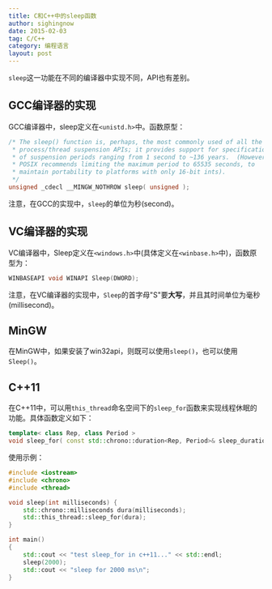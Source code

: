 ```yaml
---
title: C和C++中的sleep函数
author: sighingnow
date: 2015-02-03
tag: C/C++
category: 编程语言
layout: post
---
```


`sleep`这一功能在不同的编译器中实现不同，API也有差别。

GCC编译器的实现
---------------

GCC编译器中，sleep定义在`<unistd.h>`中。函数原型：

~~~cpp
/* The sleep() function is, perhaps, the most commonly used of all the
 * process/thread suspension APIs; it provides support for specification
 * of suspension periods ranging from 1 second to ~136 years.  (However,
 * POSIX recommends limiting the maximum period to 65535 seconds, to
 * maintain portability to platforms with only 16-bit ints).
 */
unsigned _cdecl __MINGW_NOTHROW sleep( unsigned );
~~~

注意，在GCC的实现中，`sleep`的单位为秒(second)。

<!--more-->

VC编译器的实现
---------------

VC编译器中，Sleep定义在`<windows.h>`中(具体定义在`<winbase.h>`中)，函数原型为：

~~~cpp
WINBASEAPI void WINAPI Sleep(DWORD);
~~~

注意，在VC编译器的实现中，`Sleep`的首字母"S"要**大写**，并且其时间单位为毫秒(millisecond)。

MinGW
------

在MinGW中，如果安装了win32api，则既可以使用`sleep()`，也可以使用`Sleep()`。

C++11
-----

在C++11中，可以用`this_thread`命名空间下的`sleep_for`函数来实现线程休眠的功能。具体函数定义如下：

~~~cpp
template< class Rep, class Period >
void sleep_for( const std::chrono::duration<Rep, Period>& sleep_duration );
~~~

使用示例：

~~~cpp
#include <iostream>
#include <chrono>
#include <thread>

void sleep(int milliseconds) {
    std::chrono::milliseconds dura(milliseconds);
    std::this_thread::sleep_for(dura);
} 

int main()
{
    std::cout << "test sleep_for in c++11..." << std::endl;
    sleep(2000);
    std::cout << "sleep for 2000 ms\n";
}
~~~


